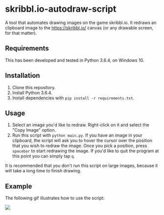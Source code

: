 # skribbl.io-autodraw-script
A tool that automates drawing images on the game skribbl.io. It redraws an clipboard image to the https://skribbl.io/ canvas (or any drawable screen, for that matter).

## Requirements
This has been developed and tested in Python 3.6.4, on Windows 10.

## Installation
1. Clone this repository.
2. Install Python 3.6.4.
3. Install dependencies with `pip install -r requirements.txt`.

## Usage
1. Select an image you'd like to redraw. Right-click on it and select the "Copy Image" option.
2. Run this script with `python main.py`. If you have an image in your clipboard, the script will ask you to hover the cursor over the position that you wish to redraw the image. Once you pick a position, press `spacebar` to start redrawing the image. If you'd like to quit the program at this point you can simply tap `q`.

It is recommended that you don't run this script on large images, because it will take a long time to finish drawing.

## Example
The following gif illustrates how to use the script:

![](example.gif)
